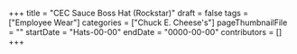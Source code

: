 +++
title = "CEC Sauce Boss Hat (Rockstar)"
draft = false
tags = ["Employee Wear"]
categories = ["Chuck E. Cheese's"]
pageThumbnailFile = ""
startDate = "Hats-00-00"
endDate = "0000-00-00"
contributors = []
+++
